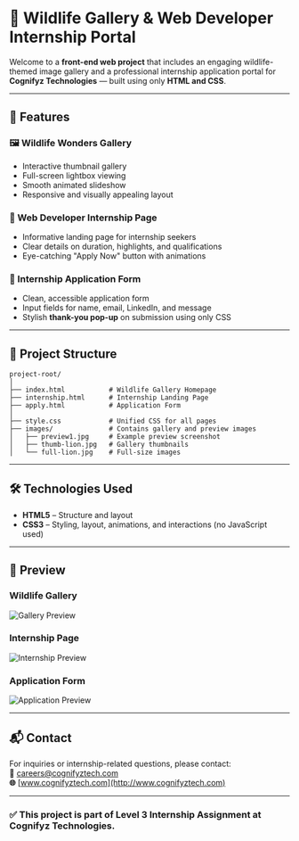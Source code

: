# 🌿 Wildlife Gallery & Web Developer Internship Portal

Welcome to a **front-end web project** that includes an engaging wildlife-themed image gallery and a professional internship application portal for **Cognifyz Technologies** — built using only **HTML and CSS**.

---

## 🚀 Features

### 🖼️ Wildlife Wonders Gallery
- Interactive thumbnail gallery
- Full-screen lightbox viewing
- Smooth animated slideshow
- Responsive and visually appealing layout

### 💼 Web Developer Internship Page
- Informative landing page for internship seekers
- Clear details on duration, highlights, and qualifications
- Eye-catching "Apply Now" button with animations

### 📝 Internship Application Form
- Clean, accessible application form
- Input fields for name, email, LinkedIn, and message
- Stylish **thank-you pop-up** on submission using only CSS

---

## 📁 Project Structure

```
project-root/
│
├── index.html           # Wildlife Gallery Homepage
├── internship.html      # Internship Landing Page
├── apply.html           # Application Form
│
├── style.css            # Unified CSS for all pages
├── images/              # Contains gallery and preview images
│   ├── preview1.jpg     # Example preview screenshot
│   ├── thumb-lion.jpg   # Gallery thumbnails
│   └── full-lion.jpg    # Full-size images
```

---

## 🛠️ Technologies Used

- **HTML5** – Structure and layout
- **CSS3** – Styling, layout, animations, and interactions (no JavaScript used)

---

## 📸 Preview

### Wildlife Gallery  
![Gallery Preview](<img width="1918" height="1012" alt="preview1" src="https://github.com/user-attachments/assets/1daa34f9-518c-4538-aad8-4b3981902b53" />
)

### Internship Page  
![Internship Preview](images/preview2.jpg)

### Application Form  
![Application Preview](images/preview3.jpg)

---

## 📬 Contact

For inquiries or internship-related questions, please contact:  
**📧** careers@cognifyztech.com  
**🌐** [www.cognifyztech.com](http://www.cognifyztech.com)

---

### ✅ This project is part of **Level 3  Internship Assignment** at Cognifyz Technologies.
